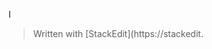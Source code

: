 I

> Written with [StackEdit](https://stackedit.
<!--stackedit_data:
eyJoaXN0b3J5IjpbLTEzNDYyOTk2NTEsMzY5MjgzNjQyXX0=
-->